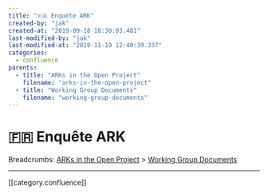 ```yaml
---
title: "🇫🇷 Enquête ARK"
created-by: "jak"
created-at: "2019-09-18 18:30:03.481"
last-modified-by: "jak"
last-modified-at: "2019-11-19 12:40:39.337"
categories:
  - confluence
parents:
  - title: "ARKs in the Open Project"
    filename: "arks-in-the-open-project"
  - title: "Working Group Documents"
    filename: "working-group-documents"
---
```


# 🇫🇷 Enquête ARK

Breadcrumbs: [ARKs in the Open Project](arks-in-the-open-project.md) > [Working Group Documents](working-group-documents.md)


---

[[category.confluence]]
